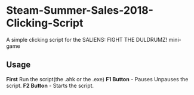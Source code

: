 # Steam-Summer-Sales-2018-Clicking-Script
A simple clicking script for the SALIENS: FIGHT THE DULDRUMZ! mini-game
## Usage
**First** Run the script(the .ahk or the .exe)
**F1 Button** - Pauses Unpauses the script.
**F2 Button** - Starts the script.
